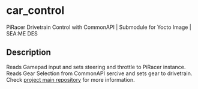 # car_control
PiRacer Drivetrain Control with CommonAPI | Submodule for Yocto Image | SEA:ME DES
<br>
## Description
Reads Gamepad input and sets steering and throttle to PiRacer instance. <br>
Reads Gear Selection from CommonAPI sercive and sets gear to drivetrain. <br>
Check [project main repository](https://github.com/Lagavulin9/DES_Head-Unit) for more information. 
